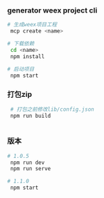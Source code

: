 ### generator weex project cli

``` bash
# 生成weex项目工程
 mcp create <name>

# 下载依赖
 cd <name>
 npm install

# 启动项目
 npm start

```
### 打包zip

``` bash
 # 打包之前修改lib/config.json
 npm run build
 
````

### 版本

``` bash
# 1.0.5
 npm run dev
 npm run serve

# 1.1.0
 npm start
```

